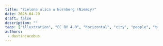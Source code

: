 ```yaml
---
title: "Zielona ulica w Nürnberg (Niemcy)"
date: 2025-04-29
draft: false
description: ""
tags: ["illustration", "CC BY 4.0", "horizontal", "city", "people", "transport"]
authors:
 - dustinjacobus
---
```



